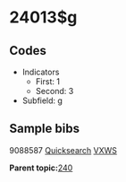# 24013$g

## Codes

-   Indicators
    -   First: 1
    -   Second: 3
-   Subfield: g

## Sample bibs

9088587 [Quicksearch](https://search.library.yale.edu/catalog/9088587) [VXWS](http://prodorbis.library.yale.edu:7014/vxws/GetHoldingsService?bibId=9088587)

**Parent topic:**[240](../../tags/240/240.md)

